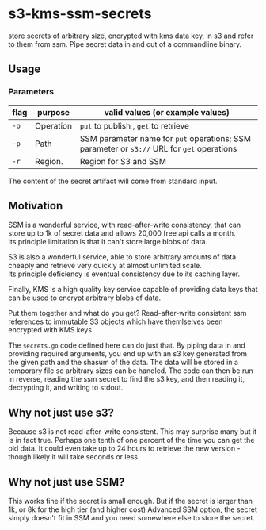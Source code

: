 # s3-kms-ssm-secrets
store secrets of arbitrary size, encrypted with kms data key, in s3 and refer to them from ssm.  Pipe secret data in and out of a commandline binary.  

## Usage

### Parameters

| flag | purpose | valid values (or example values) |
| - | - | - |
| `-o` | Operation | `put` to publish , `get` to retrieve |
| `-p` | Path      | SSM parameter name for `put` operations; SSM parameter or `s3://` URL for `get` operations |
| `-r` | Region.   | Region for S3 and SSM  | `us-west-2` |

The content of the secret artifact will come from standard input.

## Motivation

SSM is a wonderful service, with read-after-write consistency, that can store up to 1k of secret data and allows 20,000 free api calls a month.  
Its principle limitation is that it can't store large blobs of data.

S3 is also a wonderful service, able to store arbitrary amounts of data cheaply and retrieve very quickly at almost unlimited scale.  
Its principle deficiency is eventual consistency due to its caching layer.

Finally, KMS is a high quality key service capable of providing data keys that can be used to encrypt arbitrary blobs of data.

Put them together and what do you get?  Read-after-write consistent ssm references to immutable S3 objects which have themlselves been encrypted with KMS keys.

The `secrets.go` code defined here can do just that.  By piping data in and providing required arguments, you end up with an s3 key 
generated from the given path and the shasum of the data.  The data will be stored in a temporary file so arbitrary sizes can be handled.  The code can then 
be run in reverse, reading the ssm secret to find the s3 key, and then reading it, decrypting it, and writing to stdout.

## Why not just use s3?

Because s3 is not read-after-write consistent.  This may surprise many but it is in fact true.  Perhaps one tenth of one percent of the time 
you can get the old data.  It could even take up to 24 hours to retrieve the new version - though likely it will take seconds or less. 

## Why not just use SSM? 

This works fine if the secret is small enough.  But if the secret is larger than 1k, or 8k for the high tier (and higher cost) Advanced SSM option, 
the secret simply doesn't fit in SSM and you need somewhere else to store the secret.

